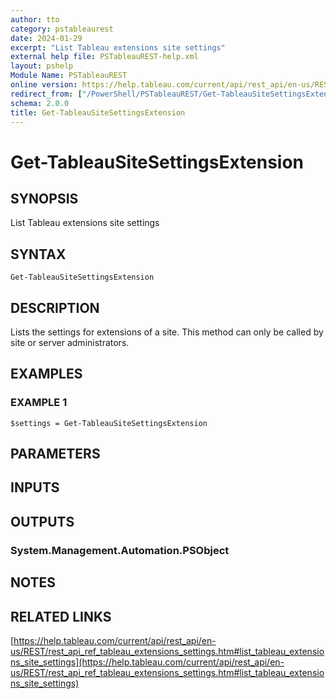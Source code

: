 ```yaml
---
author: tto
category: pstableaurest
date: 2024-01-29
excerpt: "List Tableau extensions site settings"
external help file: PSTableauREST-help.xml
layout: pshelp
Module Name: PSTableauREST
online version: https://help.tableau.com/current/api/rest_api/en-us/REST/rest_api_ref_tableau_extensions_settings.htm#list_tableau_extensions_site_settings
redirect_from: ["/PowerShell/PSTableauREST/Get-TableauSiteSettingsExtension/", "/PowerShell/PSTableauREST/get-tableausitesettingsextension/", "/PowerShell/get-tableausitesettingsextension/"]
schema: 2.0.0
title: Get-TableauSiteSettingsExtension
---
```


# Get-TableauSiteSettingsExtension

## SYNOPSIS
List Tableau extensions site settings

## SYNTAX

```
Get-TableauSiteSettingsExtension
```

## DESCRIPTION
Lists the settings for extensions of a site.
This method can only be called by site or server administrators.

## EXAMPLES

### EXAMPLE 1
```
$settings = Get-TableauSiteSettingsExtension
```

## PARAMETERS

## INPUTS

## OUTPUTS

### System.Management.Automation.PSObject
## NOTES

## RELATED LINKS

[https://help.tableau.com/current/api/rest_api/en-us/REST/rest_api_ref_tableau_extensions_settings.htm#list_tableau_extensions_site_settings](https://help.tableau.com/current/api/rest_api/en-us/REST/rest_api_ref_tableau_extensions_settings.htm#list_tableau_extensions_site_settings)

